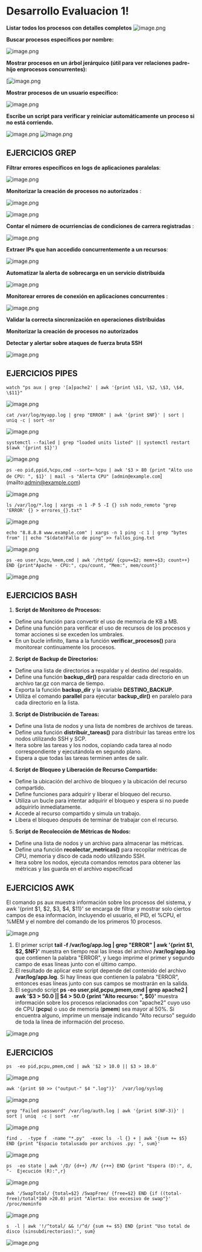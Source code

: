 # Desarrollo Evaluacion 1!

 **Listar todos los procesos con detalles completos**
 ![image.png](https://i.postimg.cc/W1RPx5jj/image.png)

**Buscar procesos específicos por nombre:**

![image.png](https://i.postimg.cc/bvhSY00f/image.png)


**Mostrar procesos en un árbol jerárquico (útil para ver relaciones padre-hijo enprocesos concurrentes):**

[![image.png](https://i.postimg.cc/VN91qpS5/image.png)


**Mostrar procesos de un usuario específico:**

![image.png](https://i.postimg.cc/8PnnY484/image.png)


**Escribe un script para verificar y reiniciar automáticamente un proceso si no está corriendo.**


![image.png](https://i.postimg.cc/Sj0YXH2V/image.png)
![image.png](https://i.postimg.cc/BvtFV50T/image.png)



## EJERCICIOS GREP

**Filtrar  errores  específicos en  logs de  aplicaciones  paralelas**:

![image.png](https://i.postimg.cc/BQxRjDRB/image.png)

**Monitorizar la creación de procesos no autorizados** :

![image.png](https://i.postimg.cc/K85zD13n/image.png)

![image.png](https://i.postimg.cc/768WPZXW/image.png)


**Contar el  número de  ocurriencias de  condiciones de  carrera  registradas** :

![image.png](https://i.postimg.cc/gk8qdH1m/image.png)


**Extraer IPs que han accedido  concurrentemente a un recursos**:

![image.png](https://i.postimg.cc/Dz8RxNY7/image.png)


**Automatizar la alerta de sobrecarga en un servicio distribuida**

![image.png](https://i.postimg.cc/Wb0ZkbNv/image.png)


**Monitorear errores de conexión en aplicaciones concurrentes** :

![image.png](https://i.postimg.cc/QdLq2ytX/image.png)


**Validar la correcta sincronización en operaciones distribuidas**

**Monitorizar la creación de procesos no autorizados**

**Detectar y alertar sobre ataques de fuerza bruta SSH**

![image.png](https://i.postimg.cc/wBMkKyJp/image.png)



## EJERCICIOS PIPES

`watch "ps aux | grep '[a]pache2' | awk '{print \$1, \$2, \$3, \$4, \$11}"`


![image.png](https://i.postimg.cc/nVWK7c6R/image.png)

`cat /var/log/myapp.log | grep "ERROR" | awk '{print $NF}' | sort | uniq -c | sort -nr`


![image.png](https://i.postimg.cc/MKN8hRg7/image.png)

`systemctl --failed | grep "loaded units listed" || systemctl restart $(awk '{print $1}')`


![image.png](https://i.postimg.cc/9FbrHxC6/image.png)


`ps -eo pid,ppid,%cpu,cmd --sort=-%cpu | awk '$3 > 80 {print "Alto uso de CPU: ", $1}' | mail -s "Alerta CPU" [admin@example.com`](mailto:admin@example.com)


![image.png](https://i.postimg.cc/QdV54L14/image.png)

`ls /var/log/*.log | xargs -n 1 -P 5 -I {} ssh nodo_remoto "grep 'ERROR' {} > errores_{}.txt"`


![image.png](https://i.postimg.cc/Hx7jXdG5/image.png)


`echo "8.8.8.8 www.example.com" | xargs -n 1 ping -c 1 | grep "bytes from" || echo "$(date)Fallo de ping" >> fallos_ping.txt`


![image.png](https://i.postimg.cc/yNsjJvkX/image.png)


`ps -eo user,%cpu,%mem,cmd | awk '/httpd/ {cpu+=$2; mem+=$3; count++} END {print"Apache - CPU:", cpu/count, "Mem:", mem/count}'`


![image.png](https://i.postimg.cc/02ZXYg1X/image.png)



## EJERCICIOS BASH


1.  **Script de Monitoreo de Procesos:**
-   Define una función para convertir el uso de memoria de KB a MB.
-   Define una función para verificar el uso de recursos de los procesos y tomar acciones si se exceden los umbrales.
-   En un bucle infinito, llama a la función **verificar_procesos()** para monitorear continuamente los procesos.

2.  **Script de Backup de Directorios:**

-   Define una lista de directorios a respaldar y el destino del respaldo.
-   Define una función **backup_dir()** para respaldar cada directorio en un archivo tar.gz con marca de tiempo.
-   Exporta la función **backup_dir** y la variable **DESTINO_BACKUP**.
-   Utiliza el comando **parallel** para ejecutar **backup_dir()** en paralelo para cada directorio en la lista.

3.  **Script de Distribución de Tareas:**

-   Define una lista de nodos y una lista de nombres de archivos de tareas.
-   Define una función **distribuir_tareas()** para distribuir las tareas entre los nodos utilizando SSH y SCP.
-   Itera sobre las tareas y los nodos, copiando cada tarea al nodo correspondiente y ejecutándola en segundo plano.
-   Espera a que todas las tareas terminen antes de salir.

4.  **Script de Bloqueo y Liberación de Recurso Compartido:**

-   Define la ubicación del archivo de bloqueo y la ubicación del recurso compartido.
-   Define funciones para adquirir y liberar el bloqueo del recurso.
-   Utiliza un bucle para intentar adquirir el bloqueo y espera si no puede adquirirlo inmediatamente.
-   Accede al recurso compartido y simula un trabajo.
-   Libera el bloqueo después de terminar de trabajar con el recurso.

5.  **Script de Recolección de Métricas de Nodos:**

-   Define una lista de nodos y un archivo para almacenar las métricas.
-   Define una función **recolectar_metricas()** para recopilar métricas de CPU, memoria y disco de cada nodo utilizando SSH.
-   Itera sobre los nodos, ejecuta comandos remotos para obtener las métricas y las guarda en el archivo especificad

## EJERCICIOS AWK


El comando ps aux muestra información sobre los procesos del sistema, y awk '{print $1, $2, $3, $4, $11}' se encarga de filtrar y mostrar solo ciertos campos de esa información, incluyendo el usuario, el PID, el %CPU, el %MEM y el nombre del comando de los primeros 10 procesos.

![image.png](https://i.postimg.cc/RZGwN9fG/image.png)


1.  El primer script **tail -f /var/log/app.log | grep "ERROR" | awk '{print $1, $2, $NF}'** muestra en tiempo real las líneas del archivo **/var/log/app.log** que contienen la palabra "ERROR", y luego imprime el primer y segundo campo de esas líneas junto con el último campo.
2.  El resultado de aplicar este script depende del contenido del archivo **/var/log/app.log**. Si hay líneas que contienen la palabra "ERROR", entonces esas líneas junto con sus campos se mostrarán en la salida.
3.  El segundo script **ps -eo user,pid,pcpu,pmem,cmd | grep apache2 | awk '$3 > 50.0 || $4 > 50.0 {print "Alto recurso: ", $0}'** muestra información sobre los procesos relacionados con "apache2" cuyo uso de CPU (**pcpu**) o uso de memoria (**pmem**) sea mayor al 50%. Si encuentra alguno, imprime un mensaje indicando "Alto recurso" seguido de toda la línea de información del proceso.

![image.png](https://i.postimg.cc/vT3G5PzR/image.png)



## EJERCICIOS

`ps  -eo pid,pcpu,pmem,cmd | awk '$2 > 10.0 || $3 > 10.0'`


![image.png](https://i.postimg.cc/gJLMVrHG/image.png)


`awk '{print $0 >> ("output-" $4 ".log")}'  /var/log/syslog`


![image.png](https://i.postimg.cc/pT92KQSy/image.png)


`grep "Failed password" /var/log/auth.log | awk '{print $(NF-3)}' | sort | uniq  -c | sort  -nr`


![image.png](https://i.postimg.cc/rw3MGnBW/image.png)


`find .  -type f  -name "*.py"  -exec ls  -l {} + | awk '{sum += $5} END {print "Espacio totalusado por archivos .py: ", sum}'`


![image.png](https://i.postimg.cc/02KtMV0h/image.png)


`ps  -eo state | awk '/D/ {d++} /R/ {r++} END {print "Espera (D):", d, "-  Ejecución (R):",r}`


![image.png](https://i.postimg.cc/65Q8YPm1/image.png)



`awk '/SwapTotal/ {total=$2} /SwapFree/ {free=$2} END {if ((total-free)/total*100 >20.0) print "Alerta: Uso excesivo de swap"}' /proc/meminfo`


![image.png](https://i.postimg.cc/FzywSGjy/image.png)



`s  -l | awk '!/^total/ && !/^d/ {sum += $5} END {print "Uso total de disco (sinsubdirectorios):", sum}`


![image.png](https://i.postimg.cc/FzywSGjy/image.png)
